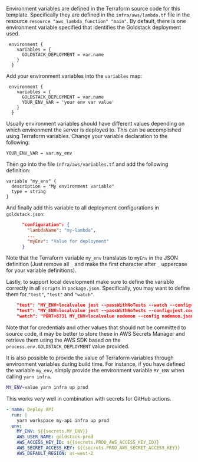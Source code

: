 Environment variables are defined in the Terraform source code for this template. Specifically they are defined in the `infra/aws/lambda.tf` file in the resource `resource "aws_lambda_function" "main"`. By default, there is one environment variable specified that identifies the Goldstack deployment used.

```hcl
 environment {
    variables = {
      GOLDSTACK_DEPLOYMENT = var.name
    }
  }
```

Add your environment variables into the `variables` map:

```hcl
 environment {
    variables = {
      GOLDSTACK_DEPLOYMENT = var.name
      YOUR_ENV_VAR = 'your env var value'
    }
  }
```

Usually environment variables should have different values depending on which environment the server is deployed to. This can be accomplished using Terraform variables. Change your variable declaration to the following:

```hcl
YOUR_ENV_VAR = var.my_env
```

Then go into the file `infra/aws/variables.tf` and add the following definition:

```hcl
variable "my_env" {
  description = "My environment variable"
  type = string
}
```

And finally add this variable to all deployment configurations in `goldstack.json`:

```json
      "configuration": {
        "lambdaName": "my-lambda",
        ...
        "myEnv": "Value for deployment"
      }
```

Note that the Terraform variable `my_env` translates to `myEnv` in the JSON definition (Just remove all `_` and make the first character after `_` uppercase for your variable definitions).

Lastly, to support local development make sure to define the variable correctly in all `scripts` in `package.json`. Specifically, you may want to define them for `"test"`, `"test"` and `"watch"`.

```json
    "test": "MY_ENV=localvalue jest --passWithNoTests --watch --config=jest.config.js",
    "test": "MY_ENV=localvalue jest --passWithNoTests --config=jest.config.js --detectOpenHandles",
    "watch": "PORT=8731 MY_ENV=localvalue nodemon --config nodemon.json --exec 'yarn node dist/src/local.js'"
```

Note that for credentials and other values that should not be committed to source code, it may be better to store these in AWS Secrets Manager and retrieve them using the AWS SDK based on the `process.env.GOLDSTACK_DEPLOYMENT` value provided.

It is also possible to provide the value of Terraform variables through environment variables during build time. For instance, if you have defined the variable `my_env`, simply provide the environment variable `MY_ENV` when calling `yarn infra`.

```bash
MY_ENV=value yarn infra up prod
```

This works very well in combination with secrets for GitHub actions.

```yaml
- name: Deploy API
  run: |
    yarn workspace my-api infra up prod
  env:
    MY_ENV: ${{secrets.MY_ENV}}
    AWS_USER_NAME: goldstack-prod
    AWS_ACCESS_KEY_ID: ${{secrets.PROD_AWS_ACCESS_KEY_ID}}
    AWS_SECRET_ACCESS_KEY: ${{secrets.PROD_AWS_SECRET_ACCESS_KEY}}
    AWS_DEFAULT_REGION: us-west-2
```
